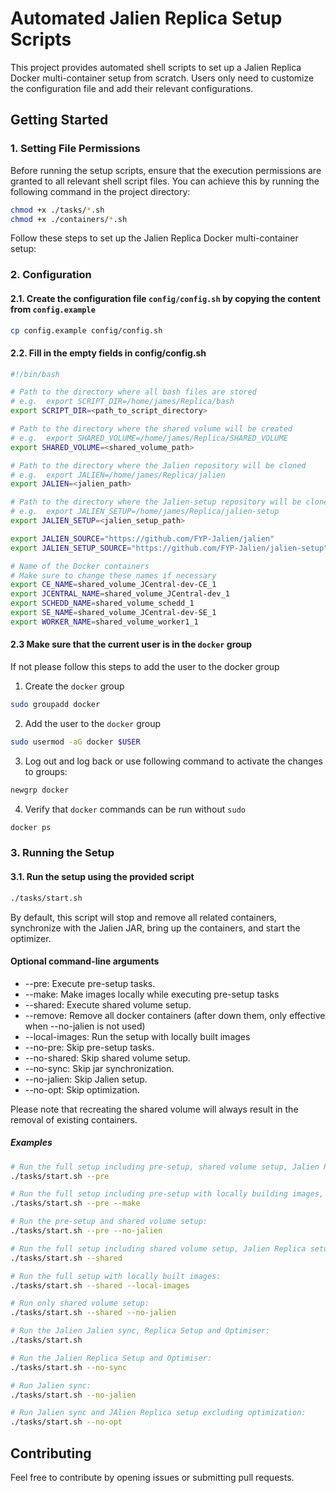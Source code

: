 # Automated Jalien Replica Setup Scripts

This project provides automated shell scripts to set up a Jalien Replica Docker multi-container setup from scratch. Users only need to customize the configuration file and add their relevant configurations.

## Getting Started

### 1. Setting File Permissions

Before running the setup scripts, ensure that the execution permissions are granted to all relevant shell script files. You can achieve this by running the following command in the project directory:

```bash
chmod +x ./tasks/*.sh
chmod +x ./containers/*.sh
```

Follow these steps to set up the Jalien Replica Docker multi-container setup:

### 2. Configuration

#### 2.1. Create the configuration file `config/config.sh` by copying the content from `config.example`

```bash
cp config.example config/config.sh
```

#### 2.2. Fill in the empty fields in config/config.sh

```bash
#!/bin/bash

# Path to the directory where all bash files are stored
# e.g.  export SCRIPT_DIR=/home/james/Replica/bash 
export SCRIPT_DIR=<path_to_script_directory>

# Path to the directory where the shared volume will be created
# e.g.  export SHARED_VOLUME=/home/james/Replica/SHARED_VOLUME
export SHARED_VOLUME=<shared_volume_path>

# Path to the directory where the Jalien repository will be cloned
# e.g.  export JALIEN=/home/james/Replica/jalien
export JALIEN=<jalien_path>

# Path to the directory where the Jalien-setup repository will be cloned
# e.g.  export JALIEN_SETUP=/home/james/Replica/jalien-setup
export JALIEN_SETUP=<jalien_setup_path>

export JALIEN_SOURCE="https://github.com/FYP-Jalien/jalien"
export JALIEN_SETUP_SOURCE="https://github.com/FYP-Jalien/jalien-setup"

# Name of the Docker containers
# Make sure to change these names if necessary
export CE_NAME=shared_volume_JCentral-dev-CE_1
export JCENTRAL_NAME=shared_volume_JCentral-dev_1
export SCHEDD_NAME=shared_volume_schedd_1
export SE_NAME=shared_volume_JCentral-dev-SE_1
export WORKER_NAME=shared_volume_worker1_1
```

#### 2.3 Make sure that the current user is in the `docker` group

If not please follow this steps to add the user to the docker group  

1. Create the `docker` group

```bash
sudo groupadd docker
```

2. Add the user to the `docker` group

```bash
sudo usermod -aG docker $USER
```

3. Log out and log back or use following command to activate the changes to groups:

```bash
newgrp docker
```

4. Verify that `docker` commands can be run without `sudo`

```bash
docker ps
```

### 3. Running the Setup

#### 3.1. Run the setup using the provided script

```bash
./tasks/start.sh
```

By default, this script will stop and remove all related containers, synchronize with the Jalien JAR, bring up the containers, and start the optimizer.

#### Optional command-line arguments

- --pre: Execute pre-setup tasks.
- --make: Make images locally while executing pre-setup tasks
- --shared: Execute shared volume setup.
- --remove: Remove all docker containers (after down them, only effective when --no-jalien is not used)
- --local-images: Run the setup with locally built images
- --no-pre: Skip pre-setup tasks.
- --no-shared: Skip shared volume setup.
- --no-sync: Skip jar synchronization.
- --no-jalien: Skip Jalien setup.
- --no-opt: Skip optimization.

Please note that recreating the shared volume will always result in the removal of existing containers.

##### Examples

```bash
# Run the full setup including pre-setup, shared volume setup, Jalien Replica setup, and optimizer:
./tasks/start.sh --pre

# Run the full setup including pre-setup with locally building images, shared volume setup, Jalien Replica setup, and optimizer:
./tasks/start.sh --pre --make

# Run the pre-setup and shared volume setup:
./tasks/start.sh --pre --no-jalien

# Run the full setup including shared volume setup, Jalien Replica setup, and optimizer:
./tasks/start.sh --shared

# Run the full setup with locally built images:
./tasks/start.sh --shared --local-images

# Run only shared volume setup:
./tasks/start.sh --shared --no-jalien

# Run the Jalien Jalien sync, Replica Setup and Optimiser:
./tasks/start.sh

# Run the Jalien Replica Setup and Optimiser:
./tasks/start.sh --no-sync

# Run Jalien sync:
./tasks/start.sh --no-jalien

# Run Jalien sync and JAlien Replica setup excluding optimization:
./tasks/start.sh --no-opt

```

## Contributing

Feel free to contribute by opening issues or submitting pull requests.

